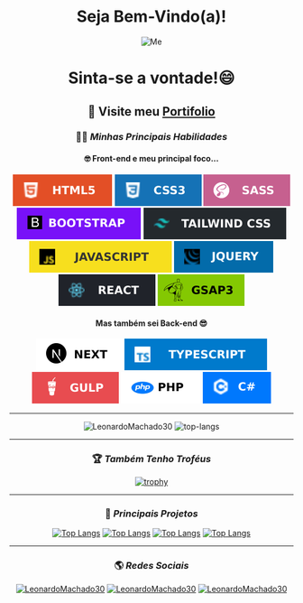 

<div align="center">

# Seja Bem-Vindo(a)! 
![Me]([https://media.licdn.com/dms/image/D4E16AQFtKwOtoGqWCA/profile-displaybackgroundimage-shrink_350_1400/0/1690571838601?e=1695859200&v=beta&t=oihGzPEnL5cBviNquKFat4ABCmEgRuyVhkhdd8TrbaQ](https://media.licdn.com/dms/image/D4D16AQGqtZNrfbbsLA/profile-displaybackgroundimage-shrink_350_1400/0/1698351935228?e=1705536000&v=beta&t=XmuBEbNMonMRpSEI81RY3H1Zy2ReqCHe-FMhByW8ezI)) 
# Sinta-se a vontade!😄

## 🎈 Visite meu <a href="https://react-app-portifolio.vercel.app/" target="_blank" >Portifolio</a> 

### 🤹‍♀️ _Minhas Principais Habilidades_

#### 🤓 Front-end e meu principal foco...
![HTML5](https://github.com/LeonardoMachado30/LeonardoMachado30/blob/main/html.svg) 
![CSS3](https://github.com/LeonardoMachado30/LeonardoMachado30/blob/main/css3.svg)
![SASS](https://github.com/LeonardoMachado30/LeonardoMachado30/blob/main/SASS.svg)
![Bootstrap](https://github.com/LeonardoMachado30/LeonardoMachado30/blob/main/bootstrap.svg)
![Tailwind](https://github.com/LeonardoMachado30/LeonardoMachado30/blob/main/tailwindcss.svg)
![Javascript](https://github.com/LeonardoMachado30/LeonardoMachado30/blob/main/javascript.svg)
![Jquery](https://github.com/LeonardoMachado30/LeonardoMachado30/blob/main/jquery.svg)
![ReactJs](https://github.com/LeonardoMachado30/LeonardoMachado30/blob/main/react.svg)
![GSAP](https://github.com/LeonardoMachado30/LeonardoMachado30/blob/main/gsap.svg)

#### Mas também sei Back-end 😎
![NextJS](https://github.com/LeonardoMachado30/LeonardoMachado30/blob/main/next.svg)
![Typescript](https://github.com/LeonardoMachado30/LeonardoMachado30/blob/main/typescript.svg)
![GulpJs](https://github.com/LeonardoMachado30/LeonardoMachado30/blob/main/GULP.svg)
![PHP](https://github.com/LeonardoMachado30/LeonardoMachado30/blob/main/php.svg)
![C#](https://github.com/LeonardoMachado30/LeonardoMachado30/blob/main/csharp.svg)

<hr />

![LeonardoMachado30](https://github-readme-stats.vercel.app/api?username=LeonardoMachado30&show_icons=true&layout=compact&theme=radical&locale=pt-br&hide_border=true&title_color=ffd700&hide=issues&custom_title=M%C3%A9tricas)
![top-langs](https://github-readme-stats.vercel.app/api/top-langs/?username=LeonardoMachado30&layout=compact&theme=radical&title_color=ffd700&hide_border=true&hide=C&locale=pt-br)

<hr />

### 🏆 _Também Tenho Troféus_  
[![trophy](https://github-profile-trophy.vercel.app/?username=LeonardoMachado30&column=6&row=1&theme=juicyfresh&no-bg=true&margin-w=10&margin-h=8&locale=pt-br)](https://github.com/LeonardoMachado30/github-profile-trophy)

<hr />

### 💼 _Principais Projetos_
[![Top Langs](https://github-readme-stats.vercel.app/api/pin/?username=LeonardoMachado30&repo=nest-prisma-app)](https://github.com/LeonardoMachado30/nest-prisma-app)
[![Top Langs](https://github-readme-stats.vercel.app/api/pin/?username=LeonardoMachado30&repo=React__app__portifolio)](https://github.com/LeonardoMachado30/React__app__portifolio)
[![Top Langs](https://github-readme-stats.vercel.app/api/pin/?username=LeonardoMachado30&repo=landing-page)](https://github.com/LeonardoMachado30/landing-page)
[![Top Langs](https://github-readme-stats.vercel.app/api/pin/?username=LeonardoMachado30&repo=Pokemons-React)](https://github.com/LeonardoMachado30/Pokemons-React)

<hr />

### 🌎 _Redes Sociais_
<a href="https://www.linkedin.com/in/flavio-leonardo-ads/" target="_blank"><img  src="https://cdn-icons-png.flaticon.com/512/174/174857.png" alt="LeonardoMachado30" height="30" width="30" /></a> 
<a href="https://mail.google.com/mail/u/0/#inbox?compose=CllgCJqSvRkZZgWBVBDvTrMxkSmvfrCvVGvNvrwKJntkXprlmPDFWwcwCFpcdcXtmTSPPTzzKPg" target="_blank"><img src="https://imagepng.org/wp-content/uploads/2018/03/gmail-cone-icon.png" alt="LeonardoMachado30" height="30" width="30" /></a>
<a href="https://api.whatsapp.com/send?phone=5561981095126&text=Ol%C3%A1,%20gostaria%20de%20conversar%20com%20o%20Fl%C3%A1vio%20Leonardo,%20encontra-se?" target="_blank"><img src="https://th.bing.com/th/id/R.3db05f40f9bfbfa4818e5f841359ac18?rik=i9uCGc2yoCWfNA&riu=http%3a%2f%2fspeedyclearance.uk%2fwp-content%2fuploads%2f2018%2f04%2fwhatsapp-icon.png&ehk=%2fGSNSk4y8vLd2qCiosXRI0WSYOth7SLdJewCXSxpcmY%3d&risl=&pid=ImgRaw&r=0" alt="LeonardoMachado30" height="30" width="30" /></a>

</div>

